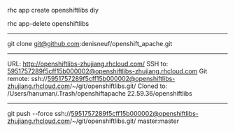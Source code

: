 rhc app create openshiftlibs diy

rhc app-delete openshiftlibs

-------------------------------------

git clone git@github.com:denisneuf/openshift_apache.git

---------------------------------------------

URL:        http://openshiftlibs-zhujiang.rhcloud.com/
SSH to:     5951757289f5cff15b000002@openshiftlibs-zhujiang.rhcloud.com
Git remote: ssh://5951757289f5cff15b000002@openshiftlibs-zhujiang.rhcloud.com/~/git/openshiftlibs.git/
Cloned to:  /Users/hanuman/.Trash/openshiftapache 22.59.36/openshiftlibs

---------------------------------------------

git push --force ssh://5951757289f5cff15b000002@openshiftlibs-zhujiang.rhcloud.com/~/git/openshiftlibs.git/ master:master
